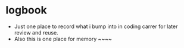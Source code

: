 # logbook
* Just one place to record what i bump into in coding carrer for later review and reuse.
* Also this is one place for memory ~~~~ 
